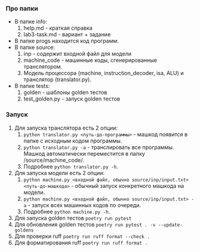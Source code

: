 ### Про папки
- В папке info:
  1. help.md - краткая справка
  2. lab3-task.md - вариант + задание
- В папке progs находится код программ.
- В папке source:
  1. inp - содержит входной файл для модели 
  2. machine_code - машинные коды, сгенерированные транслятором. 
  3. Модель процессора (machine, instruction_decoder, isa, ALU) и транслятор (translator.py).
- В папке tests:
  1. golden - шаблоны golden тестов
  2. test_golden.py - запуск golden тестов

### Запуск
1. Для запуска транслятора есть 2 опции:
   1. ```python translator.py <путь-до-программы>``` -  машкод появится в папке с исходным кодом программы.
   2. ```python translator.py -a``` - транслировать все программы. Машкод автоматически переместится в папку /source/machine_code/.
   3. Подробнее ```python translator.py -h```.
2. Для запуска модели есть 2 опции:
   1. ```python machine.py <входной файл, обычно source/inp/input.txt> <путь-до-машкода>``` - обычный запуск конкретного машкода на модели.
   2. ```python machine.py <входной файл, обычно source/inp/input.txt> -a``` - запуск всех машинных кодов по очереди.
   3. Подробнее ```python machine.py -h```.
3. Для запуска golden тестов ```poetry run pytest```
4. Для обновления golden тестов ```poetry run pytest . -v --update-goldens```
5. Для проверки ruff ```poetry run ruff format --check .```
6. Для форматирования ruff ```poetry run ruff format .```
   